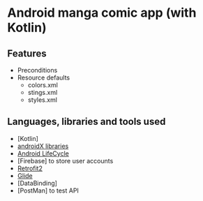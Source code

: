 # Android manga comic app (with Kotlin)

## Features

- Preconditions
- Resource defaults
  - colors.xml
  - stings.xml
  - styles.xml

## Languages, libraries and tools used

- [Kotlin]
- [androidX libraries](https://developer.android.com/jetpack/androidx)
- [Android LifeCycle](https://developer.android.com/topic/libraries/architecture)
- [Firebase] to store user accounts
- [Retrofit2](https://github.com/square/retrofit)
- [Glide](https://github.com/bumptech/glide)
- [DataBinding]
- [PostMan] to test API

